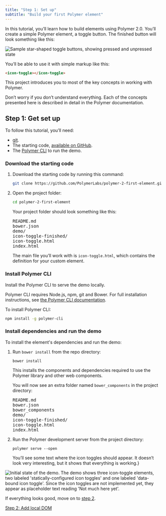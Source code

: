 ```yaml
---
title: "Step 1: Set up"
subtitle: "Build your first Polymer element"
---
```


<!-- toc -->

In this tutorial, you’ll learn how to build elements using Polymer 2.0. You’ll
create a simple Polymer element, a toggle button. The finished button will look
something like this:

![Sample star-shaped toggle buttons, showing pressed and unpressed
state](/images/2.0/first-element/sample-toggles.png)

You’ll be able to use it with simple markup like this:

```html
<icon-toggle></icon-toggle>
```

This project introduces you to most of the key concepts in working with
Polymer.

Don’t worry if you don’t understand everything. Each of the concepts presented
here is described in detail in the Polymer documentation.


## Step 1: Get set up

To follow this tutorial, you’ll need:

-   [git](https://git-scm.com/downloads).
-   The starting code, [available on 
GitHub](https://github.com/PolymerLabs/polymer-2-first-element.git).
-   The [Polymer CLI](/2.0/docs/tools/polymer-cli) to run the demo.

### Download the starting code

1.  Download the starting code by running this command:

    ```bash
    git clone https://github.com/PolymerLabs/polymer-2-first-element.git
    ```
 
2.  Open the project folder:  

    ```bash
    cd polymer-2-first-element
    ```

    Your project folder should look something like
    this:

    <pre>
    README.md
    bower.json
    demo/
    icon-toggle-finished/
    icon-toggle.html
    index.html
    </pre>

    The main file you’ll work with is `icon-toggle.html`, which contains the definition for your 
custom element.

### Install Polymer CLI

Install the Polymer CLI to serve the demo locally. 

Polymer CLI requires Node.js, npm, git and Bower. For full installation instructions, see [the 
Polymer CLI documentation](/{{{polymer_version_dir}}}/docs/tools/polymer-cli).

To install Polymer CLI:

   ```bash
   npm install -g polymer-cli
   ```

### Install dependencies and run the demo

To install the element's dependencies and run the demo:

1.  Run `bower install` from the repo directory:

        bower install

    This installs the components and dependencies required to use the Polymer library and other web 
components. 

    You will now see an extra folder named `bower_components` in the project directory: 

    <pre>
    README.md
    bower.json
    bower_components
    demo/
    icon-toggle-finished/
    icon-toggle.html
    index.html
    </pre>

2.  Run the Polymer development server from the project directory:

        polymer serve --open

    You’ll see some text where the icon toggles should appear. It doesn’t look
    very interesting, but it shows that everything is working.}

<img src="/images/2.0/first-element/starting-state.png" alt="Initial state of the demo. The demo 
shows three icon-toggle elements, two labeled 'statically-configured icon toggles' and one labeled 
'data-bound icon toggle'. Since the icon toggles are not implemented yet, they appear as 
placeholder text reading 'Not much here yet'." title="Initial demo">

If everything looks good, move on to [step 2](step-2).

<a class="blue-button" href="step-2">Step 2: Add local DOM</a>
